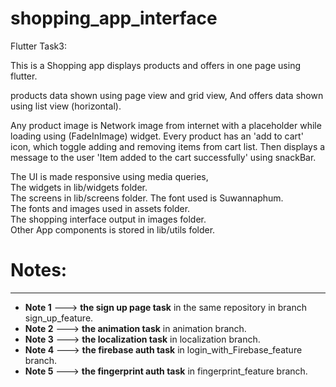 # shopping_app_interface

Flutter Task3:

This is a Shopping app displays products and offers in one page using flutter.

products data shown using page view and grid view,
And offers data shown using list view (horizontal).

Any product image is Network image from internet with a placeholder while loading using (FadeInImage) widget.
Every product has an 'add to cart' icon, which toggle adding and removing items from cart list.
Then displays a message to the user 'Item added to the cart successfully' using snackBar.

The UI is made responsive using media queries,  
The widgets in lib/widgets folder.    
The screens in lib/screens folder.
The font used is Suwannaphum.    
The fonts and images used in assets folder.   
The shopping interface output in images folder.                  
Other App components is stored in lib/utils folder.

# Notes:
---------------------------------------------------
- **Note 1** ---> **the sign up page task** in the same repository in branch sign_up_feature.              
- **Note 2** ---> **the animation task** in animation branch.                   
- **Note 3** ---> **the localization task** in localization branch.                  
- **Note 4** ---> **the firebase auth task** in login_with_Firebase_feature branch.                    
- **Note 5** ---> **the fingerprint auth task** in fingerprint_feature branch.                           

